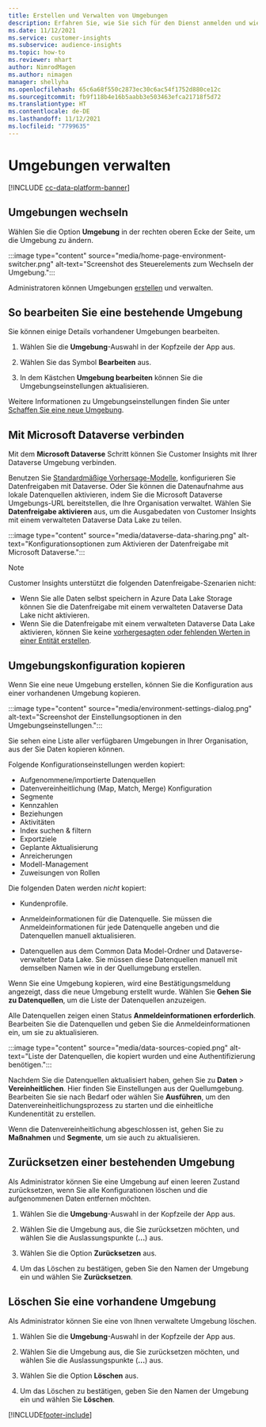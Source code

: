 ```yaml
---
title: Erstellen und Verwalten von Umgebungen
description: Erfahren Sie, wie Sie sich für den Dienst anmelden und wie Sie Umgebungen verwalten können.
ms.date: 11/12/2021
ms.service: customer-insights
ms.subservice: audience-insights
ms.topic: how-to
ms.reviewer: mhart
author: NimrodMagen
ms.author: nimagen
manager: shellyha
ms.openlocfilehash: 65c6a68f550c2873ec30c6ac54f1752d880ce12c
ms.sourcegitcommit: fb9f118b4e16b5aabb3e503463efca21718f5d72
ms.translationtype: HT
ms.contentlocale: de-DE
ms.lasthandoff: 11/12/2021
ms.locfileid: "7799635"
---
```

# <a name="manage-environments"></a>Umgebungen verwalten

[!INCLUDE [cc-data-platform-banner](../includes/cc-data-platform-banner.md)]

## <a name="switch-environments"></a>Umgebungen wechseln

Wählen Sie die Option **Umgebung** in der rechten oberen Ecke der Seite, um die Umgebung zu ändern.

:::image type="content" source="media/home-page-environment-switcher.png" alt-text="Screenshot des Steuerelements zum Wechseln der Umgebung.":::

Administratoren können Umgebungen [erstellen](create-environment.md) und verwalten.

## <a name="edit-an-existing-environment"></a>So bearbeiten Sie eine bestehende Umgebung

Sie können einige Details vorhandener Umgebungen bearbeiten.

1.  Wählen Sie die **Umgebung**-Auswahl in der Kopfzeile der App aus.

2.  Wählen Sie das Symbol **Bearbeiten** aus.

3. In dem Kästchen **Umgebung bearbeiten** können Sie die Umgebungseinstellungen aktualisieren.

Weitere Informationen zu Umgebungseinstellungen finden Sie unter [Schaffen Sie eine neue Umgebung](create-environment.md).

## <a name="connect-to-microsoft-dataverse"></a>Mit Microsoft Dataverse verbinden
   
Mit dem **Microsoft Dataverse** Schritt können Sie Customer Insights mit Ihrer Dataverse Umgebung verbinden.

Benutzen Sie [Standardmäßige Vorhersage-Modelle](predictions-overview.md#out-of-box-models), konfigurieren Sie Datenfreigaben mit Dataverse. Oder Sie können die Datenaufnahme aus lokale Datenquellen aktivieren, indem Sie die Microsoft Dataverse Umgebungs-URL bereitstellen, die Ihre Organisation verwaltet. Wählen Sie **Datenfreigabe aktivieren** aus, um die Ausgabedaten von Customer Insights mit einem verwalteten Dataverse Data Lake zu teilen.

:::image type="content" source="media/dataverse-data-sharing.png" alt-text="Konfigurationsoptionen zum Aktivieren der Datenfreigabe mit Microsoft Dataverse.":::

> [!NOTE]
> Customer Insights unterstützt die folgenden Datenfreigabe-Szenarien nicht:
> - Wenn Sie alle Daten selbst speichern in Azure Data Lake Storage können Sie die Datenfreigabe mit einem verwalteten Dataverse Data Lake nicht aktivieren.
> - Wenn Sie die Datenfreigabe mit einem verwalteten Dataverse Data Lake aktivieren, können Sie keine [vorhergesagten oder fehlenden Werten in einer Entität erstellen](predictions.md).

## <a name="copy-the-environment-configuration"></a>Umgebungskonfiguration kopieren

Wenn Sie eine neue Umgebung erstellen, können Sie die Konfiguration aus einer vorhandenen Umgebung kopieren. 

:::image type="content" source="media/environment-settings-dialog.png" alt-text="Screenshot der Einstellungsoptionen in den Umgebungseinstellungen.":::

Sie sehen eine Liste aller verfügbaren Umgebungen in Ihrer Organisation, aus der Sie Daten kopieren können.

Folgende Konfigurationseinstellungen werden kopiert:

- Aufgenommene/importierte Datenquellen
- Datenvereinheitlichung (Map, Match, Merge) Konfiguration
- Segmente
- Kennzahlen
- Beziehungen
- Aktivitäten
- Index suchen & filtern
- Exportziele
- Geplante Aktualisierung
- Anreicherungen
- Modell-Management
- Zuweisungen von Rollen

Die folgenden Daten werden *nicht* kopiert:

- Kundenprofile.
- Anmeldeinformationen für die Datenquelle. Sie müssen die Anmeldeinformationen für jede Datenquelle angeben und die Datenquellen manuell aktualisieren.

- Datenquellen aus dem Common Data Model-Ordner und Dataverse-verwalteter Data Lake. Sie müssen diese Datenquellen manuell mit demselben Namen wie in der Quellumgebung erstellen.

Wenn Sie eine Umgebung kopieren, wird eine Bestätigungsmeldung angezeigt, dass die neue Umgebung erstellt wurde. Wählen Sie **Gehen Sie zu Datenquellen**, um die Liste der Datenquellen anzuzeigen.

Alle Datenquellen zeigen einen Status **Anmeldeinformationen erforderlich**. Bearbeiten Sie die Datenquellen und geben Sie die Anmeldeinformationen ein, um sie zu aktualisieren.

:::image type="content" source="media/data-sources-copied.png" alt-text="Liste der Datenquellen, die kopiert wurden und eine Authentifizierung benötigen.":::

Nachdem Sie die Datenquellen aktualisiert haben, gehen Sie zu **Daten** > **Vereinheitlichen**. Hier finden Sie Einstellungen aus der Quellumgebung. Bearbeiten Sie sie nach Bedarf oder wählen Sie **Ausführen**, um den Datenvereinheitlichungsprozess zu starten und die einheitliche Kundenentität zu erstellen.

Wenn die Datenvereinheitlichung abgeschlossen ist, gehen Sie zu **Maßnahmen** und **Segmente**, um sie auch zu aktualisieren.

## <a name="reset-an-existing-environment"></a>Zurücksetzen einer bestehenden Umgebung

Als Administrator können Sie eine Umgebung auf einen leeren Zustand zurücksetzen, wenn Sie alle Konfigurationen löschen und die aufgenommenen Daten entfernen möchten.

1.  Wählen Sie die **Umgebung**-Auswahl in der Kopfzeile der App aus. 

2.  Wählen Sie die Umgebung aus, die Sie zurücksetzen möchten, und wählen Sie die Auslassungspunkte (**...**) aus. 

3. Wählen Sie die Option **Zurücksetzen** aus. 

4.  Um das Löschen zu bestätigen, geben Sie den Namen der Umgebung ein und wählen Sie **Zurücksetzen**.

## <a name="delete-an-existing-environment"></a>Löschen Sie eine vorhandene Umgebung

Als Administrator können Sie eine von Ihnen verwaltete Umgebung löschen.

1.  Wählen Sie die **Umgebung**-Auswahl in der Kopfzeile der App aus.

2.  Wählen Sie die Umgebung aus, die Sie zurücksetzen möchten, und wählen Sie die Auslassungspunkte (**...**) aus. 

3. Wählen Sie die Option **Löschen** aus. 

4.  Um das Löschen zu bestätigen, geben Sie den Namen der Umgebung ein und wählen Sie **Löschen**.


[!INCLUDE[footer-include](../includes/footer-banner.md)]
